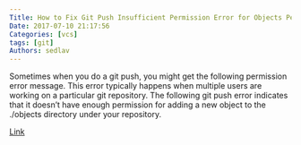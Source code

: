 ```yaml
---
Title: How to Fix Git Push Insufficient Permission Error for Objects Permanently
Date: 2017-07-10 21:17:56
Categories: [vcs]
tags: [git]
Authors: sedlav
---
```


Sometimes when you do a git push, you might get the following permission error message. This error typically happens when multiple users are working on a particular git repository. The following git push error indicates that it doesn’t have enough permission for adding a new object to the ./objects directory under your repository.

[Link](http://www.thegeekstuff.com/2017/05/git-push-error/)
